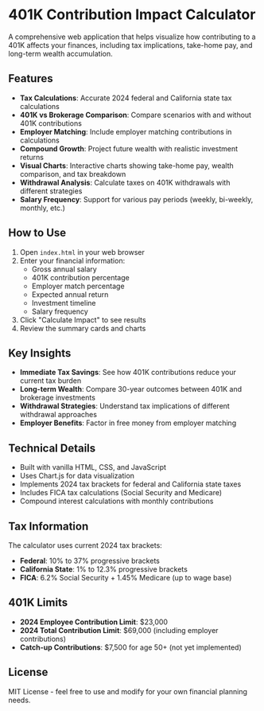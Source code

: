 # 401K Contribution Impact Calculator

A comprehensive web application that helps visualize how contributing to a 401K affects your finances, including tax implications, take-home pay, and long-term wealth accumulation.

## Features

- **Tax Calculations**: Accurate 2024 federal and California state tax calculations
- **401K vs Brokerage Comparison**: Compare scenarios with and without 401K contributions
- **Employer Matching**: Include employer matching contributions in calculations
- **Compound Growth**: Project future wealth with realistic investment returns
- **Visual Charts**: Interactive charts showing take-home pay, wealth comparison, and tax breakdown
- **Withdrawal Analysis**: Calculate taxes on 401K withdrawals with different strategies
- **Salary Frequency**: Support for various pay periods (weekly, bi-weekly, monthly, etc.)

## How to Use

1. Open `index.html` in your web browser
2. Enter your financial information:
   - Gross annual salary
   - 401K contribution percentage
   - Employer match percentage
   - Expected annual return
   - Investment timeline
   - Salary frequency
3. Click "Calculate Impact" to see results
4. Review the summary cards and charts

## Key Insights

- **Immediate Tax Savings**: See how 401K contributions reduce your current tax burden
- **Long-term Wealth**: Compare 30-year outcomes between 401K and brokerage investments
- **Withdrawal Strategies**: Understand tax implications of different withdrawal approaches
- **Employer Benefits**: Factor in free money from employer matching

## Technical Details

- Built with vanilla HTML, CSS, and JavaScript
- Uses Chart.js for data visualization
- Implements 2024 tax brackets for federal and California state taxes
- Includes FICA tax calculations (Social Security and Medicare)
- Compound interest calculations with monthly contributions

## Tax Information

The calculator uses current 2024 tax brackets:
- **Federal**: 10% to 37% progressive brackets
- **California State**: 1% to 12.3% progressive brackets
- **FICA**: 6.2% Social Security + 1.45% Medicare (up to wage base)

## 401K Limits

- **2024 Employee Contribution Limit**: $23,000
- **2024 Total Contribution Limit**: $69,000 (including employer contributions)
- **Catch-up Contributions**: $7,500 for age 50+ (not yet implemented)

## License

MIT License - feel free to use and modify for your own financial planning needs.
